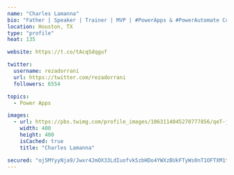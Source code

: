 ```yaml
---
name: "Charles Lamanna"
bio: "Father | Speaker | Trainer | MVP | #PowerApps & #PowerAutomate Community Super User | YouTuber Right-pointing triangle http://youtube.com/c/rezadorrani | Learn - Share - Clockwise rightwards and leftwards open circle arrows"
location: Houston, TX
type: "profile"
heat: 135

website: https://t.co/tAcqSdqguf

twitter:
  username: rezadorrani
  url: https://twitter.com/rezadorrani
  followers: 6554

topics:
  - Power Apps

images:
  - url: https://pbs.twimg.com/profile_images/1063114045270777856/qeT-jpWr_400x400.jpg
    width: 400
    height: 400
    isCached: true
    title: "Charles Lamanna"

secured: "oj5MYyyNja9/Jwxr4JmOX33LdIuofvk5zbHDo4YWXzBUkFTyWs0nT1OFTXM1trKg2N/P0cGztnToA1GaHdqoNgivpHUecrLBURpeGl9N+HFfmHVUcxjwngdXmwJkhsU13NR6XsToE4nQYWYYAoW1dBK9pARynGmjwDA2qMAKTnTUMg9/wvZr7HkMvQJzjDAUUAyodLSd/EdSD/QdhJ2YnbIe16l8p/y2rTtpq/v+U2ttGUHHhOlkWL1wMi30Yhef9vdiIDkVmSr3O+t2qBib5NTppkAZiE+/bDjWcKEBk/fQFIvlO/ZiocUOREwTGRdxpssDzyUv6LwxEtCh31kh/B7X9IQgf19HkkA4cnpTT4oomTRgftn1aU4gAnF+P6fWMnRFp/wxQ/B9NTW8zXTAizWs+QGRFt1jE6XPb8cHb2M=;myMi+lepWx5xeYoDOZN5nw=="
---
```


